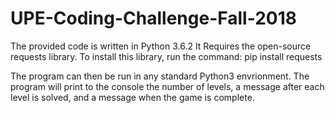 # UPE-Coding-Challenge-Fall-2018
The provided code is written in Python 3.6.2
It Requires the open-source requests library.
To install this library, run the command:
pip install requests

The program can then be run in any standard Python3 envrionment.
The program will print to the console the number of levels, a message after each level is solved, and a message when the game is complete.
